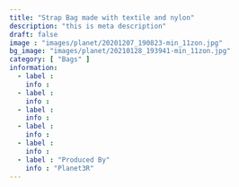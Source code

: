 ```yaml
---
title: "Strap Bag made with textile and nylon"
description: "this is meta description"
draft: false
image : "images/planet/20201207_190823-min_11zon.jpg"
bg_image: "images/planet/20210128_193941-min_11zon.jpg"
category: [ "Bags" ]
information:
  - label : 
    info : 
  - label : 
    info : 
  - label : 
    info : 
  - label : 
    info : 
  - label : 
    info : 
  - label : "Produced By"
    info : "Planet3R"
---
```


